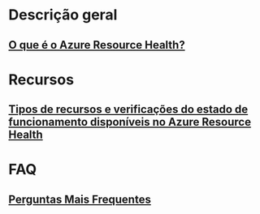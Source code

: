 # Descrição geral
## [O que é o Azure Resource Health?](resource-health-overview.md)
# Recursos
## [Tipos de recursos e verificações do estado de funcionamento disponíveis no Azure Resource Health](resource-health-checks-resource-types.md)
# FAQ
## [Perguntas Mais Frequentes](resource-health-faq.md)
